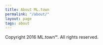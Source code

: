 ```yaml
---
title: About ML.town
permalink: "/about/"
layout: page
tags: about
---
```


Copyright 2016 ML.town℠. All rights reserved.
